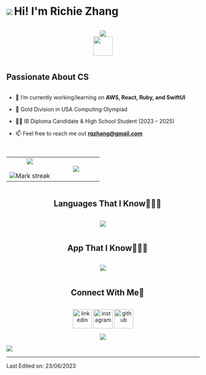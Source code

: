 <!--horizontal divider(gradiant)-->
<img src="https://user-images.githubusercontent.com/73097560/115834477-dbab4500-a447-11eb-908a-139a6edaec5c.gif">


<!--h1 without bottom border-->
<h1 align="center"style="display: inline-block">Hi! I'm Richie Zhang</h1>

<p align="center">
<img src="https://readme-typing-svg.herokuapp.com?font=Lobster+Two&duration=3000&pause=500&color=F7F7F7&size=25&center=true&vCenter=true&width=600&height=100&lines=Richie+Quan+Zhang,;IB+Diploma+Candidate+In+Canada,;Passionate+About+Computer+Science+,;3+Years+Programming+Experience,;TEDx+Organizer;Reach+Out+To+Me+Anytime!"><br>
  <img src="https://media.giphy.com/media/hvRJCLFzcasrR4ia7z/giphy.gif" width="50">
</p>

<!--h2 without bottom border-->
<h2 align="center"style="display: inline-block">Passionate About CS</h2></summary>



<!--Intro start-->
- 🔭 I’m currently working/learning on **AWS, React, Ruby, and SwiftUI**
  
- 🌟 Gold Division in USA Computing Olympiad
  
- 🙇‍♂️ IB Diploma Candidate & High School Student (2023 – 2025)
  
-  📫 Feel free to reach me out **rqzhang@gmail.com**

  <br>
<!--Intro end-->



<!--- stats & Trophy (start) -->
<p align="center">
  <!--- stats (start) -->
<table align="center">
<tr border="none">
<td width="50%" align="center">
  
  <img  align="center"  src="https://github-readme-stats.vercel.app/api?username=gitRichieZhang&theme=dark&show_icons=true&count_private=true" />
  <br></br>
  <img  title="🔥 Get streak stats for your profile at git.io/streak-stats" alt="Mark streak" src="https://github-readme-streak-stats.herokuapp.com/?user=gitRichieZhang&theme=dark&hide_border=false" /> 
</td>
<td width="50%" align="center">

  <img  align="center"  src="https://github-readme-stats.anuraghazra1.vercel.app/api/top-langs/?username=gitRichieZhang&theme=dark&hide_border=false&no-bg=true&no-frame=true"/>

  </td>
</tr>
</table>
<!--- stats (end) -->

</p>        
<!--- stats (end) -->


<!--h1 without bottom border-->
<div id="user-content-toc">
  <ul align="center">
   <summary> <h2 style="display: inline-block">Languages That I Know👨🏻‍💻</h2></summary>
  </ul>
</div>

<!--tech stack icons-->
<p align="center">
  <a href="https://skillicons.dev">
    <img src="https://skillicons.dev/icons?i=git,angular,arduino,aws,c,cs,cpp,css,django,electron,html,java,js,linux,matlab,md,mysql,nextjs,nodejs,php,py,r,react,swift&perline=14" />
  </a>
</p>

<div id="user-content-toc">
  <ul align="center">
    <summary><h2 style="display: inline-block">App That I Know👨🏻‍💻</h2></summary>
  </ul>
</div>
<!--tech stack icons-->
<p align="center">
  <a href="https://skillicons.dev">
    <img src="https://skillicons.dev/icons?i=ai,au,discord,bots,figma,github,pr, ps,vscode&perline=14" />
  </a>
</p>

<!-- Connect with me -->
<!--h2 without bottom border-->
<div id="user-content-toc">
  <ul align="center">
    <summary><h2 style="display: inline-block">Connect With Me🤝</h2></summary>
  </ul>
</div>

<!--icons and links-->
<p align="center">
<a href="https://www.linkedin.com/in/richiezhang06/" target="blank"> <img align="center" src="https://skillicons.dev/icons?i=linkedin" alt="linkedin" height="50" width="50" /></a>
<a href="https://www.instagram.com/richiezhang06" target="blank"> <img align="center" src="https://skillicons.dev/icons?i=instagram" alt="instagram" height="50" width="50" /></a>
  <a href="https://github.com/GitRichieZhang" target="blank"> <img align="center" src="https://skillicons.dev/icons?i=github" alt="github" height="50" width="50" /></a>
</p>


<!--profile visit count-->
<div align="center">
  
[![](https://visitcount.itsvg.in/api?id=gitRichieZhang&label=Profile%20Views&color=12&icon=0&pretty=false)](https://visitcount.itsvg.in)
</div>

<!--horizontal divider(gradiant)-->
<img src="https://user-images.githubusercontent.com/73097560/115834477-dbab4500-a447-11eb-908a-139a6edaec5c.gif">

----------------------------------------------------------------------

Last Edited on: 23/06/2023
